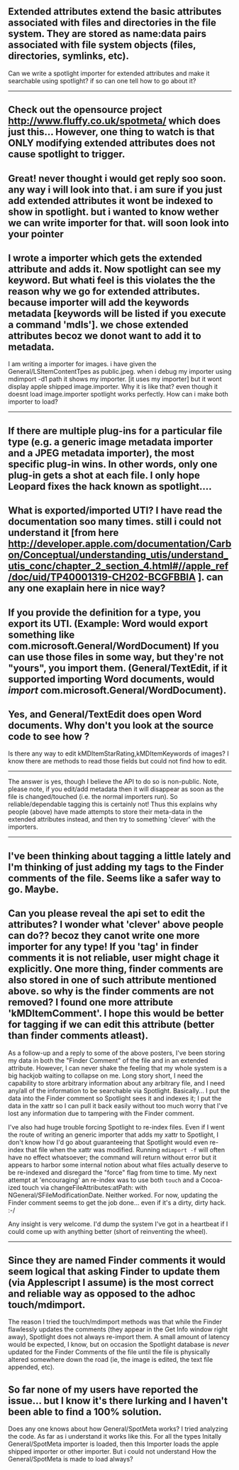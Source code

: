 Extended attributes extend the basic attributes associated with files and directories in the file system. They are stored as name:data pairs associated with file system objects (files, directories, symlinks, etc).
----
Can we write a spotlight importer for extended attributes and make it searchable using spotlight? if so can one tell how to go about it?

----
Check out the opensource project http://www.fluffy.co.uk/spotmeta/ which does just this... However, one thing to watch is that ONLY modifying extended attributes does not cause spotlight to trigger.
----
Great! never thought i would get reply soo soon. any way i will look into that. i am sure if you just add extended attributes it wont be indexed to show in spotlight. but i wanted to know wether we can write importer for that. will soon look into your pointer
----
I wrote a importer which gets the extended attribute and adds it. Now spotlight can see my keyword. But whati feel is this violates the the reason why we go for extended attributes. because importer will add the keywords metadata [keywords will be listed if you execute a command 'mdls']. we chose extended attributes becoz we donot want to add it to metadata.
----
I am writing a importer for images. i have given the General/LSItemContentTpes as public.jpeg. when i debug my importer using mdimport -d1 path it shows my importer. [it uses my importer] but it wont display apple shipped image.importer. Why it is like that? even though it doesnt load image.importer spotlight works perfectly. How can i make both importer to load?

----
If there are multiple plug-ins for a particular file type (e.g. a generic image metadata importer and a JPEG metadata importer), the most specific plug-in wins. In other words, only one plug-in gets a shot at each file. I only hope Leopard fixes the hack known as spotlight....
----
What is exported/imported UTI? I have read the documentation soo many times. still i could not understand it [from here http://developer.apple.com/documentation/Carbon/Conceptual/understanding_utis/understand_utis_conc/chapter_2_section_4.html#//apple_ref/doc/uid/TP40001319-CH202-BCGFBBIA ]. can any one exaplain here in nice way?
----
If you provide the definition for a type, you export its UTI.  (Example: Word would export something like com.microsoft.General/WordDocument)  If you can use those files in some way, but they're not "yours", you import them.  (General/TextEdit, if it supported importing Word documents, would _import_ com.microsoft.General/WordDocument).
----
Yes, and General/TextEdit does open Word documents.  Why don't you look at the source code to see how ?
----
Is there any way to edit kMDItemStarRating,kMDItemKeywords of images? I know there are methods to read those fields but could not find how to edit.

----
The answer is yes, though I believe the API to do so is non-public.  Note, please note, if you edit/add metadata then it will disappear as soon as the file is changed/touched (i.e. the normal importers run).   So reliable/dependable tagging this is certainly not!  Thus this explains why people (above) have made attempts to store their meta-data in the extended attributes instead, and then try to something 'clever' with the importers.  

----

I've been thinking about tagging a little lately and I'm thinking of just adding my tags to the Finder comments of the file. 
Seems like a safer way to go. Maybe.
----
Can you please reveal the api set to edit the attributes? I wonder what 'clever' above people can do?? becoz they canot write one more importer for any type!  If you 'tag' in finder comments it is not reliable, user might chage it explicitly. One more thing, finder comments are also stored in one of such attribute mentioned above. so why is the finder comments are not removed? I found one more attribute 'kMDItemComment'. I hope this would be better for tagging if we can edit this attribute (better than finder comments atleast). 
----
As a follow-up and a reply to some of the above posters, I've been storing my data in both the "Finder Comment" of the file and in an extended attribute.  However, I can never shake the feeling that my whole system is a big hackjob waiting to collapse on me.  Long story short, I need the capability to store arbitrary information about any arbitrary file, and I need any/all of the information to be searchable via Spotlight.  Basically... I put the data into the Finder comment so Spotlight sees it and indexes it; I put the data in the xattr so I can pull it back easily without too much worry that I've lost any information due to tampering with the Finder comment.

I've also had huge trouble forcing Spotlight to re-index files.  Even if I went the route of writing an generic importer that adds my xattr to Spotlight, I don't know how I'd go about guaranteeing that Spotlight would even re-index that file when the xattr was modified.  Running `mdimport -f` will often have no effect whatsoever; the command will return without error but it appears to harbor some internal notion about what files actually deserve to be re-indexed and disregard the "force" flag from time to time.  My next attempt at 'encouraging' an re-index was to use both `touch` and a Cocoa-ized touch via changeFileAttributes:atPath: with N<nowiki/>General/SFileModificationDate.  Neither worked.  For now, updating the Finder comment seems to get the job done... even if it's a dirty, dirty hack. :-/

Any insight is very welcome.  I'd dump the system I've got in a heartbeat if I could come up with anything better (short of reinventing the wheel).

----
Since they are named Finder comments it would seem logical that asking Finder to update them (via Applescript I assume) is the most correct and reliable way as opposed to the adhoc touch/mdimport.
----
The reason I tried the touch/mdimport methods was that while the Finder flawlessly updates the comments (they appear in the Get Info window right away), Spotlight does not always re-import them.  A small amount of latency would be expected, I know, but on occasion the Spotlight database is *never* updated for the Finder Comments of the file until the file is physically altered somewhere down the road (ie, the image is edited, the text file appended, etc).

So far none of my users have reported the issue... but I know it's there lurking and I haven't been able to find a 100% solution.
----
Does any one knows about how General/SpotMeta works? I tried analyzing the code. As far as i understand it works like this.      For all the types Initally General/SpotMeta importer is loaded, then this Importer loads the apple shipped importer or other importer. But i could not understand How the General/SpotMeta is made to load always?